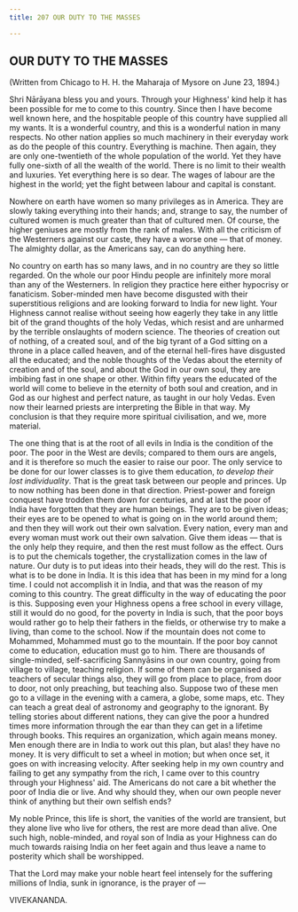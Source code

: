 ```yaml
---
title: 207 OUR DUTY TO THE MASSES

---
```

  



## OUR DUTY TO THE MASSES

(Written from Chicago to H. H. the Maharaja of Mysore on June 23, 1894.)

Shri Nārāyana bless you and yours. Through your Highness' kind help it
has been possible for me to come to this country. Since then I have
become well known here, and the hospitable people of this country have
supplied all my wants. It is a wonderful country, and this is a
wonderful nation in many respects. No other nation applies so much
machinery in their everyday work as do the people of this country.
Everything is machine. Then again, they are only one-twentieth of the
whole population of the world. Yet they have fully one-sixth of all the
wealth of the world. There is no limit to their wealth and luxuries. Yet
everything here is so dear. The wages of labour are the highest in the
world; yet the fight between labour and capital is constant.

Nowhere on earth have women so many privileges as in America. They are
slowly taking everything into their hands; and, strange to say, the
number of cultured women is much greater than that of cultured men. Of
course, the higher geniuses are mostly from the rank of males. With all
the criticism of the Westerners against our caste, they have a worse one
— that of money. The almighty dollar, as the Americans say, can do
anything here.

No country on earth has so many laws, and in no country are they so
little regarded. On the whole our poor Hindu people are infinitely more
moral than any of the Westerners. In religion they practice here either
hypocrisy or fanaticism. Sober-minded men have become disgusted with
their superstitious religions and are looking forward to India for new
light. Your Highness cannot realise without seeing how eagerly they take
in any little bit of the grand thoughts of the holy Vedas, which resist
and are unharmed by the terrible onslaughts of modern science. The
theories of creation out of nothing, of a created soul, and of the big
tyrant of a God sitting on a throne in a place called heaven, and of the
eternal hell-fires have disgusted all the educated; and the noble
thoughts of the Vedas about the eternity of creation and of the soul,
and about the God in our own soul, they are imbibing fast in one shape
or other. Within fifty years the educated of the world will come to
believe in the eternity of both soul and creation, and in God as our
highest and perfect nature, as taught in our holy Vedas. Even now their
learned priests are interpreting the Bible in that way. My conclusion is
that they require more spiritual civilisation, and we, more material.

The one thing that is at the root of all evils in India is the condition
of the poor. The poor in the West are devils; compared to them ours are
angels, and it is therefore so much the easier to raise our poor. The
only service to be done for our lower classes is to give them education,
*to develop their lost individuality*. That is the great task between
our people and princes. Up to now nothing has been done in that
direction. Priest-power and foreign conquest have trodden them down for
centuries, and at last the poor of India have forgotten that they are
human beings. They are to be given ideas; their eyes are to be opened to
what is going on in the world around them; and then they will work out
their own salvation. Every nation, every man and every woman must work
out their own salvation. Give them ideas — that is the only help they
require, and then the rest must follow as the effect. Ours is to put the
chemicals together, the crystallization comes in the law of nature. Our
duty is to put ideas into their heads, they will do the rest. This is
what is to be done in India. It is this idea that has been in my mind
for a long time. I could not accomplish it in India, and that was the
reason of my coming to this country. The great difficulty in the way of
educating the poor is this. Supposing even your Highness opens a free
school in every village, still it would do no good, for the poverty in
India is such, that the poor boys would rather go to help their fathers
in the fields, or otherwise try to make a living, than come to the
school. Now if the mountain does not come to Mohammed, Mohammed must go
to the mountain. If the poor boy cannot come to education, education
must go to him. There are thousands of single-minded, self-sacrificing
Sannyāsins in our own country, going from village to village, teaching
religion. If some of them can be organised as teachers of secular things
also, they will go from place to place, from door to door, not only
preaching, but teaching also. Suppose two of these men go to a village
in the evening with a camera, a globe, some maps, etc. They can teach a
great deal of astronomy and geography to the ignorant. By telling
stories about different nations, they can give the poor a hundred times
more information through the ear than they can get in a lifetime through
books. This requires an organization, which again means money. Men
enough there are in India to work out this plan, but alas! they have no
money. It is very difficult to set a wheel in motion; but when once set,
it goes on with increasing velocity. After seeking help in my own
country and failing to get any sympathy from the rich, I came over to
this country through your Highness' aid. The Americans do not care a bit
whether the poor of India die or live. And why should they, when our own
people never think of anything but their own selfish ends?

My noble Prince, this life is short, the vanities of the world are
transient, but they alone live who live for others, the rest are more
dead than alive. One such high, noble-minded, and royal son of India as
your Highness can do much towards raising India on her feet again and
thus leave a name to posterity which shall be worshipped.

That the Lord may make your noble heart feel intensely for the suffering
millions of India, sunk in ignorance, is the prayer of —

VIVEKANANDA.